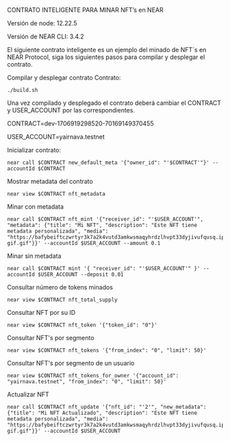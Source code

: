 CONTRATO INTELIGENTE PARA MINAR NFT’s en NEAR

Versión de node: 12.22.5

Versión de NEAR CLI: 3.4.2

El siguiente contrato inteligente es un ejemplo del minado de NFT´s en NEAR Protocol, siga los siguientes pasos para compilar y desplegar el contrato.

Compilar y desplegar contrato Contrato:

    ./build.sh

Una vez compilado y desplegado el contrato deberá cambiar el CONTRACT y USER_ACCOUNT por las correspondientes.

CONTRACT=dev-1706919298520-70169149370455

USER_ACCOUNT=yairnava.testnet

Inicializar contrato:

    near call $CONTRACT new_default_meta '{"owner_id": "'$CONTRACT'"}' --accountId $CONTRACT

Mostrar metadata del contrato

    near view $CONTRACT nft_metadata

Minar con metadata

    near call $CONTRACT nft_mint '{"receiver_id": "'$USER_ACCOUNT'", "metadata": {"title": "Mi NFT", "description": "Este NFT tiene metadata personalizada", "media": "https://bafybeiftczwrtyr3k7a2k4vutd3amkwsmaqyhrdzlhvpt33dyjivufqusq.ipfs.dweb.link/goteam-gif.gif"}}' --accountId $USER_ACCOUNT --amount 0.1 


Minar sin metadata

    near call $CONTRACT mint '{ "receiver_id": "'$USER_ACCOUNT'" }' --accountId $USER_ACCOUNT --deposit 0.01

Consultar número de tokens minados

    near view $CONTRACT nft_total_supply

Consultar NFT por su ID

    near view $CONTRACT nft_token '{"token_id": "0"}'

Consultar NFT's por segmento

    near view $CONTRACT nft_tokens '{"from_index": "0", "limit": 50}'

Consultar NFT's por segmento de un usuario

    near view $CONTRACT nft_tokens_for_owner '{"account_id": "yairnava.testnet", "from_index": "0", "limit": 50}' 

Actualizar NFT

    near call $CONTRACT nft_update '{"nft_id": "'2'", "new_metadata": {"title": "Mi NFT Actualizado", "description": "Este NFT tiene metadata personalizada", "media": "https://bafybeiftczwrtyr3k7a2k4vutd3amkwsmaqyhrdzlhvpt33dyjivufqusq.ipfs.dweb.link/goteam-gif.gif"}}' --accountId $USER_ACCOUNT
